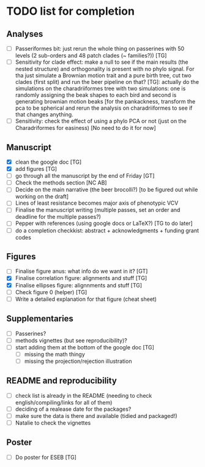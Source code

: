 # TODO list for completion

## Analyses

 - [ ] Passeriformes bit: just rerun the whole thing on passerines with 50 levels (2 sub-orders and 48 patch clades (~ families?)) [TG]
 - [ ] Sensitivity for clade effect: make a null to see if the main results (the nested structure) and orthogonality is present with no phylo signal. For tha just simulate a Brownian motion trait and a pure birth tree, cut two clades (first split) and run the beer pipeline on that? [TG]: actually do the simulations on the charadriiformes tree with two simulations: one is randomly assigning the beak shapes to each bird and second is generating brownian motion beaks [for the pankackness, transform the pca to be spherical and rerun the analysis on charadriiformes to see if that changes anything.
 - [ ] Sensitivity: check the effect of using a phylo PCA or not (just on the Charadriformes for easiness) [No need to do it for now]

## Manuscript

 - [x] clean the google doc [TG]
 - [x] add figures [TG]
 - [ ] go through all the manuscript by the end of Friday [GT]
 - [ ] Check the methods section [NC AB]
 - [ ] Decide on the main narrative (the beer brocolli?) [to be figured out while working on the draft]
 - [ ] Lines of least resistance becomes major axis of phenotypic VCV
 - [ ] Finalise the manuscript writing (multiple passes, set an order and deadline for the multiple passes?)
 - [ ] Pepper with references (using google docs or LaTeX?) [TG to do later]
 - [ ] do a completion checkkist: abstract + acknowledgments + funding grant codes

## Figures

 - [ ] Finalise figure anus: what info do we want in it? [GT]
 - [x] Finalise correlation figure: alignments and stuff [TG]
 - [x] Finalise ellipses figure: alignnments and stuff [TG]
 - [ ] Check figure 0 (helper) [TG]
 - [ ] Write a detailed explanation for that figure (cheat sheet)

## Supplementaries

 - [ ] Passerines?
 - [ ] methods vignettes (but see reproducibility)?
 - [ ] start adding them at the bottom of the google doc [TG]
      - [ ] missing the math thingy
      - [ ] missing the projection/rejection illustration

## README and reproducibility

 - [ ] check list is already in the README (needing to check english/compiling/links for all of them)
 - [ ] deciding of a realease date for the packages?
 - [ ] make sure the data is there and available (tidied and packaged!)
 - [ ] Natalie to check the vignettes

## Poster

 - [ ] Do poster for ESEB [TG]